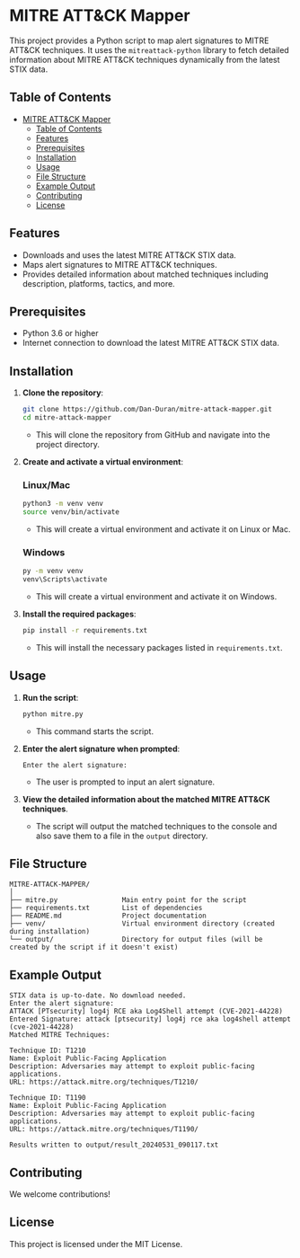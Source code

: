 # MITRE ATT&CK Mapper

This project provides a Python script to map alert signatures to MITRE ATT&CK techniques. It uses the `mitreattack-python` library to fetch detailed information about MITRE ATT&CK techniques dynamically from the latest STIX data.

## Table of Contents

- [MITRE ATT&CK Mapper](#mitre-attck-mapper)
  - [Table of Contents](#table-of-contents)
  - [Features](#features)
  - [Prerequisites](#prerequisites)
  - [Installation](#installation)
  - [Usage](#usage)
  - [File Structure](#file-structure)
  - [Example Output](#example-output)
  - [Contributing](#contributing)
  - [License](#license)

## Features

- Downloads and uses the latest MITRE ATT&CK STIX data.
- Maps alert signatures to MITRE ATT&CK techniques.
- Provides detailed information about matched techniques including description, platforms, tactics, and more.

## Prerequisites

- Python 3.6 or higher
- Internet connection to download the latest MITRE ATT&CK STIX data.

## Installation

1. **Clone the repository**:
   ```sh
   git clone https://github.com/Dan-Duran/mitre-attack-mapper.git
   cd mitre-attack-mapper
   ```
   - This will clone the repository from GitHub and navigate into the project directory.

2. **Create and activate a virtual environment**:

   ### Linux/Mac
   ```sh
   python3 -m venv venv
   source venv/bin/activate
   ```
   - This will create a virtual environment and activate it on Linux or Mac.

   ### Windows
   ```sh
   py -m venv venv
   venv\Scripts\activate
   ```
   - This will create a virtual environment and activate it on Windows.

3. **Install the required packages**:
   ```sh
   pip install -r requirements.txt
   ```
   - This will install the necessary packages listed in `requirements.txt`.

## Usage

1. **Run the script**:
   ```sh
   python mitre.py
   ```
   - This command starts the script.

2. **Enter the alert signature when prompted**:
   ```
   Enter the alert signature:
   ```
   - The user is prompted to input an alert signature.

3. **View the detailed information about the matched MITRE ATT&CK techniques**.
   - The script will output the matched techniques to the console and also save them to a file in the `output` directory.

## File Structure

```
MITRE-ATTACK-MAPPER/
│
├── mitre.py                Main entry point for the script
├── requirements.txt        List of dependencies
├── README.md               Project documentation
├── venv/                   Virtual environment directory (created during installation)
└── output/                 Directory for output files (will be created by the script if it doesn't exist)
```

## Example Output

```
STIX data is up-to-date. No download needed.
Enter the alert signature:
ATTACK [PTsecurity] log4j RCE aka Log4Shell attempt (CVE-2021-44228)
Entered Signature: attack [ptsecurity] log4j rce aka log4shell attempt (cve-2021-44228)
Matched MITRE Techniques:

Technique ID: T1210
Name: Exploit Public-Facing Application
Description: Adversaries may attempt to exploit public-facing applications.
URL: https://attack.mitre.org/techniques/T1210/

Technique ID: T1190
Name: Exploit Public-Facing Application
Description: Adversaries may attempt to exploit public-facing applications.
URL: https://attack.mitre.org/techniques/T1190/

Results written to output/result_20240531_090117.txt
```

## Contributing

We welcome contributions!

## License

This project is licensed under the MIT License.
